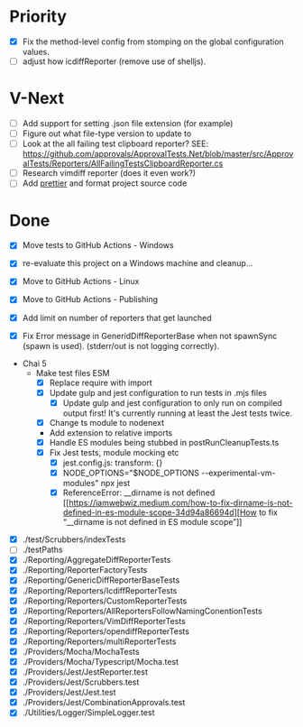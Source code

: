 # Priority

- [x] Fix the method-level config from stomping on the global configuration values.
- [ ] adjust how icdiffReporter (remove use of shelljs).

# V-Next

- [ ] Add support for setting .json file extension (for example)
- [ ] Figure out what file-type version to update to
- [ ] Look at the all failing test clipboard reporter? SEE: https://github.com/approvals/ApprovalTests.Net/blob/master/src/ApprovalTests/Reporters/AllFailingTestsClipboardReporter.cs
- [ ] Research vimdiff reporter (does it even work?)
- [ ] Add [prettier](https://prettier.io/docs/en/install.html) and format project source code

# Done

- [x] Move tests to GitHub Actions - Windows
- [x] re-evaluate this project on a Windows machine and cleanup...
- [x] Move to GitHub Actions - Linux
- [x] Move to GitHub Actions - Publishing
- [x] Add limit on number of reporters that get launched
- [x] Fix Error message in GeneridDiffReporterBase when not spawnSync (spawn is used). (stderr/out is not logging correctly).



- Chai 5
  - Make test files ESM
    - [x] Replace require with import
    - [x] Update gulp and jest configuration to run tests in .mjs files
      - [x] Update gulp and jest configuration to only run on compiled output first!
        It's currently running at least the Jest tests twice.
    - [x] Change ts module to nodenext
    - Add extension to relative imports
    - [x] Handle ES modules being stubbed in postRunCleanupTests.ts
    - [x] Fix Jest tests, module mocking etc
      - [x] jest.config.js: transform: {}
      - [x] NODE_OPTIONS="$NODE_OPTIONS --experimental-vm-modules" npx jest
      - [x] ReferenceError: __dirname is not defined
        [[https://iamwebwiz.medium.com/how-to-fix-dirname-is-not-defined-in-es-module-scope-34d94a86694d][How to fix “__dirname is not defined in ES module scope”]]

- [x] ./test/Scrubbers/indexTests
- [ ] ./testPaths
- [x] ./Reporting/AggregateDiffReporterTests
- [x] ./Reporting/ReporterFactoryTests
- [x] ./Reporting/GenericDiffReporterBaseTests
- [x] ./Reporting/Reporters/IcdiffReporterTests
- [x] ./Reporting/Reporters/CustomReporterTests
- [x] ./Reporting/Reporters/AllReportersFollowNamingConentionTests
- [x] ./Reporting/Reporters/VimDiffReporterTests
- [x] ./Reporting/Reporters/opendiffReporterTests
- [x] ./Reporting/Reporters/multiReporterTests
- [x] ./Providers/Mocha/MochaTests
- [x] ./Providers/Mocha/Typescript/Mocha.test
- [x] ./Providers/Jest/JestReporter.test
- [x] ./Providers/Jest/Scrubbers.test
- [x] ./Providers/Jest/Jest.test
- [x] ./Providers/Jest/CombinationApprovals.test
- [x] ./Utilities/Logger/SimpleLogger.test
